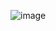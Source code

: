 ![image](https://github.com/JeonSH-Francesco/Flex_and_Bison/assets/112309895/3b5bd4ca-2438-431d-8dfa-270a661ab48c)

